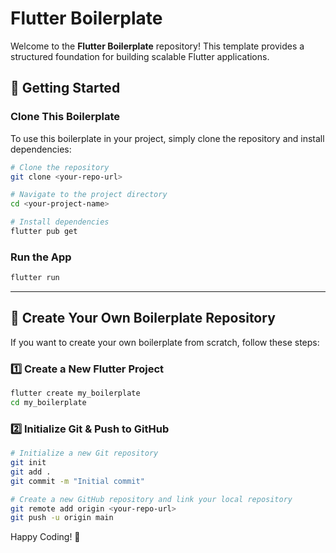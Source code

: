 # Flutter Boilerplate

Welcome to the **Flutter Boilerplate** repository! This template provides a structured foundation for building scalable Flutter applications.

## 🚀 Getting Started

### Clone This Boilerplate
To use this boilerplate in your project, simply clone the repository and install dependencies:

```bash
# Clone the repository
git clone <your-repo-url>

# Navigate to the project directory
cd <your-project-name>

# Install dependencies
flutter pub get
```

### Run the App
```bash
flutter run
```

---

## 📜 Create Your Own Boilerplate Repository
If you want to create your own boilerplate from scratch, follow these steps:

### 1️⃣ Create a New Flutter Project
```bash
flutter create my_boilerplate
cd my_boilerplate
```

### 2️⃣ Initialize Git & Push to GitHub
```bash
# Initialize a new Git repository
git init
git add .
git commit -m "Initial commit"

# Create a new GitHub repository and link your local repository
git remote add origin <your-repo-url>
git push -u origin main
```

Happy Coding! 🎉
